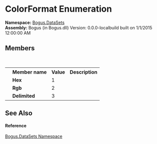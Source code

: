 # ColorFormat Enumeration
 

**Namespace:**&nbsp;<a href="N_Bogus_DataSets">Bogus.DataSets</a><br />**Assembly:**&nbsp;Bogus (in Bogus.dll) Version: 0.0.0-localbuild built on 1/1/2015 12:00:00 AM

## Members
&nbsp;<table><tr><th></th><th>Member name</th><th>Value</th><th>Description</th></tr><tr><td /><td target="F:Bogus.DataSets.ColorFormat.Hex">**Hex**</td><td>1</td><td /></tr><tr><td /><td target="F:Bogus.DataSets.ColorFormat.Rgb">**Rgb**</td><td>2</td><td /></tr><tr><td /><td target="F:Bogus.DataSets.ColorFormat.Delimited">**Delimited**</td><td>3</td><td /></tr></table>

## See Also


#### Reference
<a href="N_Bogus_DataSets">Bogus.DataSets Namespace</a><br />